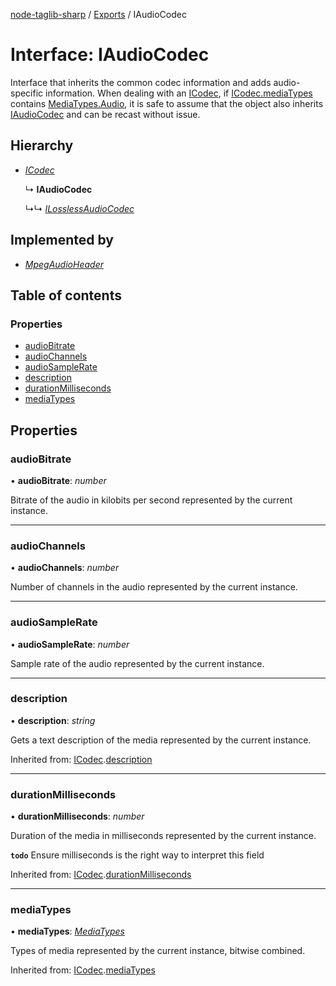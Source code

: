 [node-taglib-sharp](../README.md) / [Exports](../modules.md) / IAudioCodec

# Interface: IAudioCodec

Interface that inherits the common codec information and adds audio-specific information.
When dealing with an [ICodec](icodec.md), if [ICodec.mediaTypes](icodec.md#mediatypes) contains
[MediaTypes.Audio](../enums/mediatypes.md#audio), it is safe to assume that the object also inherits [IAudioCodec](iaudiocodec.md)
and can be recast without issue.

## Hierarchy

* [*ICodec*](icodec.md)

  ↳ **IAudioCodec**

  ↳↳ [*ILosslessAudioCodec*](ilosslessaudiocodec.md)

## Implemented by

* [*MpegAudioHeader*](../classes/mpegaudioheader.md)

## Table of contents

### Properties

- [audioBitrate](iaudiocodec.md#audiobitrate)
- [audioChannels](iaudiocodec.md#audiochannels)
- [audioSampleRate](iaudiocodec.md#audiosamplerate)
- [description](iaudiocodec.md#description)
- [durationMilliseconds](iaudiocodec.md#durationmilliseconds)
- [mediaTypes](iaudiocodec.md#mediatypes)

## Properties

### audioBitrate

• **audioBitrate**: *number*

Bitrate of the audio in kilobits per second represented by the current instance.

___

### audioChannels

• **audioChannels**: *number*

Number of channels in the audio represented by the current instance.

___

### audioSampleRate

• **audioSampleRate**: *number*

Sample rate of the audio represented by the current instance.

___

### description

• **description**: *string*

Gets a text description of the media represented by the current instance.

Inherited from: [ICodec](icodec.md).[description](icodec.md#description)

___

### durationMilliseconds

• **durationMilliseconds**: *number*

Duration of the media in milliseconds represented by the current instance.

**`todo`** Ensure milliseconds is the right way to interpret this field

Inherited from: [ICodec](icodec.md).[durationMilliseconds](icodec.md#durationmilliseconds)

___

### mediaTypes

• **mediaTypes**: [*MediaTypes*](../enums/mediatypes.md)

Types of media represented by the current instance, bitwise combined.

Inherited from: [ICodec](icodec.md).[mediaTypes](icodec.md#mediatypes)
